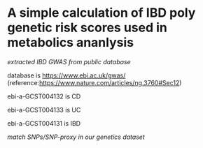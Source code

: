 # A simple calculation of IBD poly genetic risk scores used in metabolics ananlysis

*extracted IBD GWAS from public database*

database is https://www.ebi.ac.uk/gwas/ (reference:https://www.nature.com/articles/ng.3760#Sec12)

ebi-a-GCST004132 is CD

ebi-a-GCST004133 is UC

ebi-a-GCST004131 is IBD

*match SNPs/SNP-proxy in our genetics dataset*


